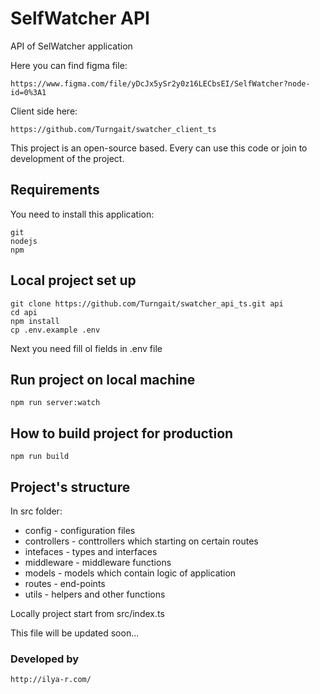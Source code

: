 # SelfWatcher API

API of SelWatcher application

Here you can find figma file:
```
https://www.figma.com/file/yDcJx5ySr2y0z16LECbsEI/SelfWatcher?node-id=0%3A1
```

Client side here:
```
https://github.com/Turngait/swatcher_client_ts
```
This project is an open-source based. Every can use this code or join to development of the project.

## Requirements
You need to install this application:
```
git
nodejs
npm
```

## Local project set up
```
git clone https://github.com/Turngait/swatcher_api_ts.git api
cd api
npm install
cp .env.example .env
```
Next you need fill ol fields in .env file
## Run project on local machine
```
npm run server:watch
```

## How to build project for production
```
npm run build
```

## Project's structure
In src folder:
  - config - configuration files
  - controllers - conttrollers which starting on certain routes
  - intefaces - types and interfaces
  - middleware - middleware functions
  - models - models which contain logic of application
  - routes - end-points
  - utils - helpers and other functions

Locally project start from src/index.ts

This file will be updated soon...

### Developed by
```
http://ilya-r.com/
```
